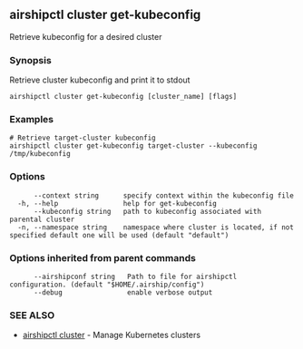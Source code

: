 ## airshipctl cluster get-kubeconfig

Retrieve kubeconfig for a desired cluster

### Synopsis

Retrieve cluster kubeconfig and print it to stdout


```
airshipctl cluster get-kubeconfig [cluster_name] [flags]
```

### Examples

```
# Retrieve target-cluster kubeconfig
airshipctl cluster get-kubeconfig target-cluster --kubeconfig /tmp/kubeconfig

```

### Options

```
      --context string      specify context within the kubeconfig file
  -h, --help                help for get-kubeconfig
      --kubeconfig string   path to kubeconfig associated with parental cluster
  -n, --namespace string    namespace where cluster is located, if not specified default one will be used (default "default")
```

### Options inherited from parent commands

```
      --airshipconf string   Path to file for airshipctl configuration. (default "$HOME/.airship/config")
      --debug                enable verbose output
```

### SEE ALSO

* [airshipctl cluster](airshipctl_cluster.md)	 - Manage Kubernetes clusters


